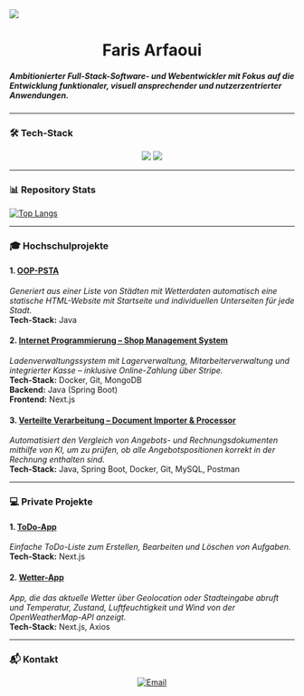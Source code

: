 <img src="https://sdmntprnortheu.oaiusercontent.com/files/00000000-6968-61f4-bde3-da1829fb2b83/raw?se=2025-08-14T07%3A40%3A12Z&sp=r&sv=2024-08-04&sr=b&scid=22f620fd-e346-5559-b511-a623db471e61&skoid=0a4a0f0c-99ac-4752-9d87-cfac036fa93f&sktid=a48cca56-e6da-484e-a814-9c849652bcb3&skt=2025-08-14T05%3A19%3A54Z&ske=2025-08-15T05%3A19%3A54Z&sks=b&skv=2024-08-04&sig=WCQ63X2phX9%2B0Zbhrop3%2BLC3hBmH9mdI3DbUpv031%2B4%3D" />
<h1 align="center">Faris Arfaoui</h1>

##### Ambitionierter Full-Stack-Software- und Webentwickler mit Fokus auf die Entwicklung funktionaler, visuell ansprechender und nutzerzentrierter Anwendungen.

---

### 🛠 Tech-Stack

<p align="center">
  <img src="https://skillicons.dev/icons?i=java,spring,ts,nodejs,react,nextjs,mongodb,docker,git" />
  <img src="https://skillicons.dev/icons?i=html,css,sass,tailwind,js,redux,postman" />
</p>

---

### 📊 Repository Stats

[![Top Langs](https://github-readme-stats.vercel.app/api/top-langs/?username=farisarf&theme=radical)](https://github.com/farisarf/github-readme-stats)

---

### 🎓 Hochschulprojekte

#### 1. [OOP-PSTA](https://github.com/farisarf/oop-psta)
*Generiert aus einer Liste von Städten mit Wetterdaten automatisch eine statische HTML-Website mit Startseite und individuellen Unterseiten für jede Stadt.*  
**Tech-Stack:** Java

#### 2. [Internet Programmierung – Shop Management System](https://github.com/farisarf/ip-sose25)
*Ladenverwaltungssystem mit Lagerverwaltung, Mitarbeiterverwaltung und integrierter Kasse – inklusive Online-Zahlung über Stripe.*  
**Tech-Stack:** Docker, Git, MongoDB  
**Backend:** Java (Spring Boot)  
**Frontend:** Next.js

#### 3. [Verteilte Verarbeitung – Document Importer & Processor](https://github.com/farisarf/vv-inf-sose25)
*Automatisiert den Vergleich von Angebots- und Rechnungsdokumenten mithilfe von KI, um zu prüfen, ob alle Angebotspositionen korrekt in der Rechnung enthalten sind.*  
**Tech-Stack:** Java, Spring Boot, Docker, Git, MySQL, Postman

---

### 💻 Private Projekte

#### 1. [ToDo-App](https://github.com/farisarf/todo_app)
*Einfache ToDo-Liste zum Erstellen, Bearbeiten und Löschen von Aufgaben.*  
**Tech-Stack:** Next.js

#### 2. [Wetter-App](https://github.com/farisarf/weather_app)
*App, die das aktuelle Wetter über Geolocation oder Stadteingabe abruft und Temperatur, Zustand, Luftfeuchtigkeit und Wind von der OpenWeatherMap-API anzeigt.*  
**Tech-Stack:** Next.js, Axios

---

### 📬 Kontakt

<p align="center">
  <a href="mailto:faris.arfaoui2002@gmail.com">
    <img src="https://img.shields.io/badge/Email-faris.arfaoui2002%40gmail.com-blue?style=for-the-badge&logo=gmail" alt="Email">
  </a>
</p>
